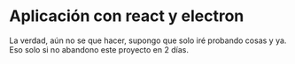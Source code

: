 # Aplicación con react y electron

La verdad, aún no se que hacer, supongo que solo iré probando cosas y ya.
Eso solo si no abandono este proyecto en 2 días.
